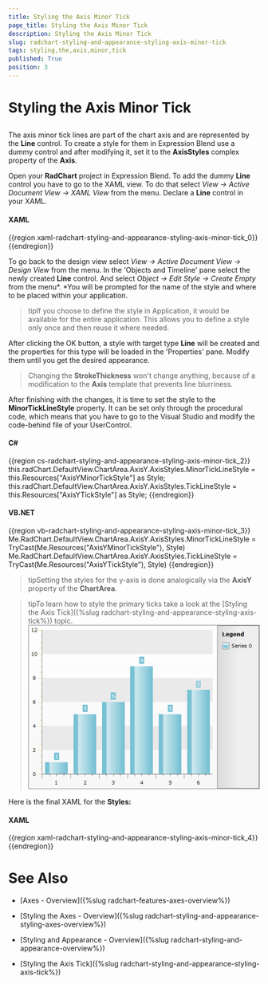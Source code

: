 ```yaml
---
title: Styling the Axis Minor Tick
page_title: Styling the Axis Minor Tick
description: Styling the Axis Minor Tick
slug: radchart-styling-and-appearance-styling-axis-minor-tick
tags: styling,the,axis,minor,tick
published: True
position: 3
---
```


# Styling the Axis Minor Tick



## 

The axis minor tick lines are part of the chart axis and are represented by the __Line__ control. To create a style for them in Expression Blend use a dummy control and after modifying it, set it to the __AxisStyles__ complex property of the __Axis__.

Open your __RadChart__ project in Expression Blend. To add the dummy __Line__ control you have to go to the XAML view. To do that select *View -> Active Document View -> XAML View* from the menu. Declare a __Line__ control in your XAML.

#### __XAML__

{{region xaml-radchart-styling-and-appearance-styling-axis-minor-tick_0}}
	<Grid x:Name="LayoutRoot" Background="White">
	    <!--...-->
	    <Line />
	</Grid>
{{endregion}}

To go back to the design view select *View -> Active Document View -> Design View* from the menu. In the 'Objects and Timeline' pane select the newly created __Line__ control. And select *Object -> Edit Style -> Create Empty* from the menu*. *You will be prompted for the name of the style and where to be placed within your application.

>tipIf you choose to define the style in Application, it would be available for the entire application. This allows you to define a style only once and then reuse it where needed.

After clicking the OK button, a style with target type __Line__ will be created and the properties for this type will be loaded in the 'Properties' pane. Modify them until you get the desired appearance.

>Changing the __StrokeThickness__ won't change anything, because of a modification to the __Axis__ template that prevents line blurriness.

After finishing with the changes, it is time to set the style to the __MinorTickLineStyle__ property. It can be set only through the procedural code, which means that you have to go to the Visual Studio and modify the code-behind file of your UserControl.

#### __C#__

{{region cs-radchart-styling-and-appearance-styling-axis-minor-tick_2}}
	this.radChart.DefaultView.ChartArea.AxisY.AxisStyles.MinorTickLineStyle = this.Resources["AxisYMinorTickStyle"] as Style;
	this.radChart.DefaultView.ChartArea.AxisY.AxisStyles.TickLineStyle = this.Resources["AxisYTickStyle"] as Style;
{{endregion}}

#### __VB.NET__

{{region vb-radchart-styling-and-appearance-styling-axis-minor-tick_3}}
	Me.RadChart.DefaultView.ChartArea.AxisY.AxisStyles.MinorTickLineStyle = TryCast(Me.Resources("AxisYMinorTickStyle"), Style)
	Me.RadChart.DefaultView.ChartArea.AxisY.AxisStyles.TickLineStyle = TryCast(Me.Resources("AxisYTickStyle"), Style)
{{endregion}}



>tipSetting the styles for the y-axis is done analogically via the __AxisY__ property of the __ChartArea__.

>tipTo learn how to style the primary ticks take a look at the [Styling the Axis Tick]({%slug radchart-styling-and-appearance-styling-axis-tick%}) topic.
![](images/RadChart_StylingAxisMinorTickLines_03.png)

Here is the final XAML for the __Styles:__

#### __XAML__

{{region xaml-radchart-styling-and-appearance-styling-axis-minor-tick_4}}
	<Style x:Key="AxisYMinorTickStyle" TargetType="Line">
	    <Setter Property="Stroke" Value="Orange" />
	</Style>
	<Style x:Key="AxisYTickStyle" TargetType="Line">
	    <Setter Property="Stroke" Value="Orange" />
	</Style>
{{endregion}}



# See Also

 * [Axes - Overview]({%slug radchart-features-axes-overview%})

 * [Styling the Axes - Overview]({%slug radchart-styling-and-appearance-styling-axes-overview%})

 * [Styling and Appearance - Overview]({%slug radchart-styling-and-appearance-overview%})

 * [Styling the Axis Tick]({%slug radchart-styling-and-appearance-styling-axis-tick%})
